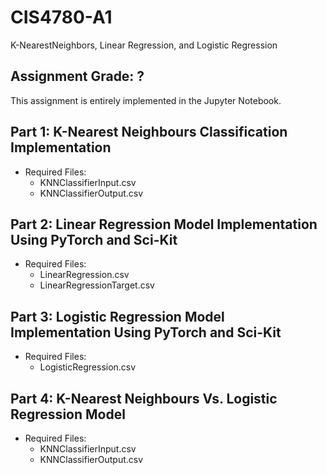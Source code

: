 # CIS4780-A1
K-NearestNeighbors, Linear Regression, and Logistic Regression

## Assignment Grade: ? 

This assignment is entirely implemented in the Jupyter Notebook.

## Part 1: K-Nearest Neighbours Classification Implementation
- Required Files:
  - KNNClassifierInput.csv
  - KNNClassifierOutput.csv

## Part 2: Linear Regression Model Implementation Using PyTorch and Sci-Kit
- Required Files:
  - LinearRegression.csv
  - LinearRegressionTarget.csv

## Part 3: Logistic Regression Model Implementation Using PyTorch and Sci-Kit
- Required Files:
  - LogisticRegression.csv

## Part 4: K-Nearest Neighbours Vs. Logistic Regression Model
- Required Files:
  - KNNClassifierInput.csv
  - KNNClassifierOutput.csv
